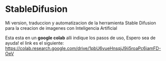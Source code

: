 # StableDifusion
Mi version, traduccion y automatizacion de la herramienta Stable Difusion para la creacion de imagenes con Inteligencia Artificial


Esta esta en un **google colab** alli indique los pasos de uso, Espero sea de ayuda! el link es el siguiente: https://colab.research.google.com/drive/1pbU6vueHnsqjJ9ii5roaPc6iamFD-OeV
